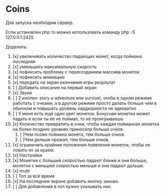 # Coins

Для запуска необходим сервер.

Если установлен php то можно использовать команду php -S 127.0.0.1:2425

Доделать:

1.  [x] увеличивать количество падающих монет, когда поймана последняя
2.  [x] уменьшить максимальную скорость
3.  [x] пофиксить проблему с пересозданием массива монеток
4.  [x] пофиксить анимацию
5.  [x] передать на экран окончания игры результат
6.  [ ] Добавить описание на первый экран
7.  [x] Звуки
8.  [ ] 2 кнопки: story и adventure или survivel, чтобы в одном режиме работать с очками, а в другом режиме просто делать больше чем в обычном и повышать уровень хардкорности не адекватно
9.  [ ] У меня есть ещё один цвет монеток. Бонусная монетка может падать и если ты её не поймал, то не проигрываешь
10. [x] Количество превратить в очки, чтобы каждая пойманная монетка на более поздних уровнях приносила больше очков.
    1. [ ]Чем позже поймана монета, тем больше очков.
    2. [ ]Чем дольше прожил, тем больше очков.
11. [x] ограничить крайние положения появления монеток, чтобы не ловить их за краем.
12. [x] Настройки
13. [x] Монетки с большей скоростью падают ближе и они больше, монетки с меньшей скоростью меньше и они падают дальше.
14. [x] mute
15. [ ] Топ за всё время
16. [x] На последнем экране добавить кнопку заново.
17. [ ] Для добавления в топ нужно указывать ник.
